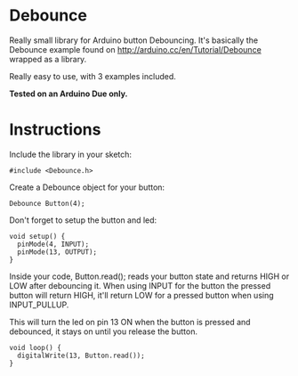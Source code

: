 Debounce
=========

Really small library for Arduino button Debouncing. It's basically the Debounce example found on http://arduino.cc/en/Tutorial/Debounce wrapped as a library.

Really easy to use, with 3 examples included.

**Tested on an Arduino Due only.**

Instructions
============

Include the library in your sketch:

    #include <Debounce.h>

Create a Debounce object for your button:

    Debounce Button(4);

Don't forget to setup the button and led:

    void setup() {
      pinMode(4, INPUT);
      pinMode(13, OUTPUT);
    }

Inside your code, Button.read(); reads your button state and returns HIGH or LOW after debouncing it. When using INPUT for the button the pressed button will return HIGH, it'll return LOW for a pressed button when using INPUT_PULLUP.

This will turn the led on pin 13 ON when the button is pressed and debounced, it stays on until you release the button.

    void loop() {
      digitalWrite(13, Button.read());
    }
